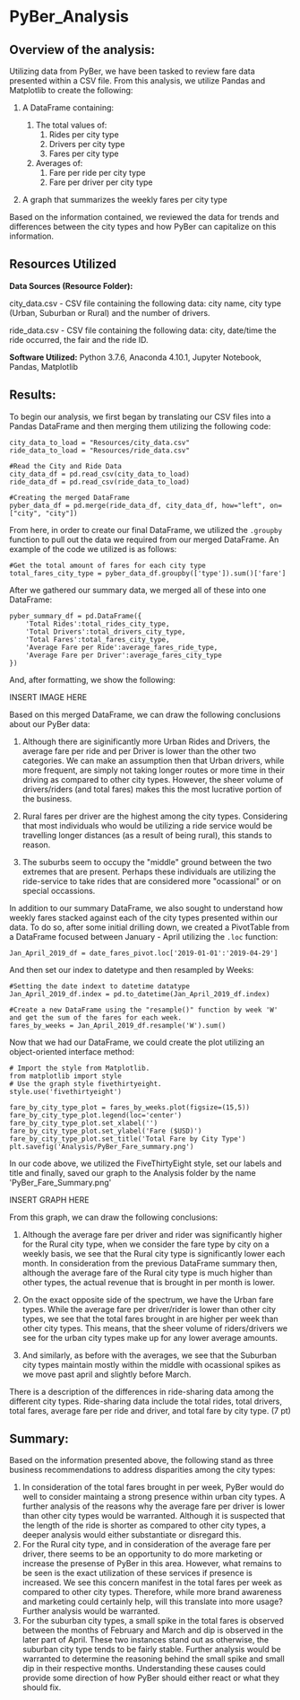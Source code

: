 # PyBer_Analysis

## Overview of the analysis:

Utilizing data from PyBer, we have been tasked to review fare data presented within a CSV file. From this analysis, we utilize Pandas and Matplotlib to create the following:

1) A DataFrame containing:
    1) The total values of:
        1) Rides per city type
        2) Drivers per city type
        3) Fares per city type
    2) Averages of:
        1) Fare per ride per city type
        2) Fare per driver per city type

2) A graph that summarizes the weekly fares per city type

Based on the information contained, we reviewed the data for trends and differences between the city types and how PyBer can capitalize on this information. 

## Resources Utilized

**Data Sources (Resource Folder):**

city_data.csv - CSV file containing the following data: city name, city type (Urban, Suburban or Rural) and the number of drivers. 

ride_data.csv - CSV file containing the following data: city, date/time the ride occurred, the fair and the ride ID. 

**Software Utilized:** Python 3.7.6, Anaconda 4.10.1, Jupyter Notebook, Pandas, Matplotlib

## Results:

To begin our analysis, we first began by translating our CSV files into a Pandas DataFrame and then merging them utilizing the following code:

```
city_data_to_load = "Resources/city_data.csv"
ride_data_to_load = "Resources/ride_data.csv"

#Read the City and Ride Data
city_data_df = pd.read_csv(city_data_to_load)
ride_data_df = pd.read_csv(ride_data_to_load)

#Creating the merged DataFrame
pyber_data_df = pd.merge(ride_data_df, city_data_df, how="left", on=["city", "city"])
```
From here, in order to create our final DataFrame, we utilized the ```.groupby``` function to pull out the data we required from our merged DataFrame. An example of the code we utilized is as follows:

```
#Get the total amount of fares for each city type
total_fares_city_type = pyber_data_df.groupby(['type']).sum()['fare']
```

After we gathered our summary data, we merged all of these into one DataFrame:

```
pyber_summary_df = pd.DataFrame({
    'Total Rides':total_rides_city_type,
    'Total Drivers':total_drivers_city_type,
    'Total Fares':total_fares_city_type,
    'Average Fare per Ride':average_fares_ride_type,
    'Average Fare per Driver':average_fares_city_type
})

```
And, after formatting, we show the following:

INSERT IMAGE HERE

Based on this merged DataFrame, we can draw the following conclusions about our PyBer data:

1) Although there are siginificantly more Urban Rides and Drivers, the average fare per ride and per Driver is lower than the other two categories. We can make an assumption then that Urban drivers, while more frequent, are simply not taking longer routes or more time in their driving as compared to other city types. However, the sheer volume of drivers/riders (and total fares) makes this the most lucrative portion of the business.

2) Rural fares per driver are the highest among the city types. Considering that most individuals who would be utilizing a ride service would be travelling longer distances (as a result of being rural), this stands to reason. 

3. The suburbs seem to occupy the "middle" ground between the two extremes that are present. Perhaps these individuals are utilizing the ride-service to take rides that are considered more "ocassional" or on special occassions. 

In addition to our summary DataFrame, we also sought to understand how weekly fares stacked against each of the city types presented within our data. To do so, after some initial drilling down, we created a PivotTable from a DataFrame focused between January - April utilizing the ```.loc``` function:

```
Jan_April_2019_df = date_fares_pivot.loc['2019-01-01':'2019-04-29']
```

And then set our index to datetype and then resampled by Weeks:

```
#Setting the date indext to datetime datatype
Jan_April_2019_df.index = pd.to_datetime(Jan_April_2019_df.index)

#Create a new DataFrame using the "resample()" function by week 'W' and get the sum of the fares for each week.
fares_by_weeks = Jan_April_2019_df.resample('W').sum()
```

Now that we had our DataFrame, we could create the plot utilizing an object-oriented interface method:

```
# Import the style from Matplotlib.
from matplotlib import style
# Use the graph style fivethirtyeight.
style.use('fivethirtyeight')

fare_by_city_type_plot = fares_by_weeks.plot(figsize=(15,5))
fare_by_city_type_plot.legend(loc='center')
fare_by_city_type_plot.set_xlabel('')
fare_by_city_type_plot.set_ylabel('Fare ($USD)')
fare_by_city_type_plot.set_title('Total Fare by City Type')
plt.savefig('Analysis/PyBer_Fare_summary.png')
```

In our code above, we utilized the FiveThirtyEight style, set our labels and title and finally, saved our graph to the Analysis folder by the name 'PyBer_Fare_Summary.png'

INSERT GRAPH HERE

From this graph, we can draw the following conclusions:

1) Although the average fare per driver and rider was significantly higher for the Rural city type, when we consider the fare type by city on a weekly basis, we see that the Rural city type is significantly lower each month. In consideration from the previous DataFrame summary then, although the average fare of the Rural city type is much higher than other types, the actual revenue that is brought in per month is lower. 

2) On the exact opposite side of the spectrum, we have the Urban fare types. While the average fare per driver/rider is lower than other city types, we see that the total fares brought in are higher per week than other city types. This means, that the sheer volume of riders/drivers we see for the urban city types make up for any lower average amounts.

3) And similarly, as before with the averages, we see that the Suburban city types maintain mostly within the middle with ocassional spikes as we move past april and slightly before March.

There is a description of the differences in ride-sharing data among the different city types. Ride-sharing data include the total rides, total drivers, total fares, average fare per ride and driver, and total fare by city type. (7 pt)

## Summary:

Based on the information presented above, the following stand as three business recommendations to address disparities among the city types:

1) In consideration of the total fares brought in per week, PyBer would do well to consider maintaing a strong presence within urban city types. A further analysis of the reasons why the average fare per driver is lower than other city types would be warranted. Although it is suspected that the length of the ride is shorter as compared to other city types, a deeper analysis would either substantiate or disregard this.  
2) For the Rural city type, and in consideration of the average fare per driver, there seems to be an opportunity to do more marketing or increase the presense of PyBer in this area. However, what remains to be seen is the exact utilization of these services if presence is increased. We see this concern manifest in the total fares per week as compared to other city types. Therefore, while more brand awareness and marketing could certainly help, will this translate into more usage? Further analysis would be warranted. 
3) For the suburban city types, a small spike in the total fares is observed between the months of February and March and dip is observed in the later part of April. These two instances stand out as otherwise, the suburban city type tends to be fairly stable. Further analysis would be warranted to determine the reasoning behind the small spike and small dip in their respective months. Understanding these causes could provide some direction of how PyBer should either react or what they should fix. 